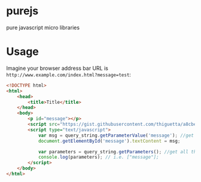 # purejs
pure javascript micro libraries

# Usage

Imagine your browser address bar URL is `http://www.example.com/index.html?message=test`:
````html
<!DOCTYPE html>
<html>
    <head>
        <title>Title</title>
    </head>
    <body>
        <p id="message"></p>
        <script src="https://gist.githubusercontent.com/thiguetta/a8cbe7a9ca1c073f48c18860449c1d12/raw/8f25fd6ff6ad22c4016ff6b6f73fa109da8d42ff/query_string.min.js"></script>
        <script type="text/javascript">
            var msg = query_string.getParameterValue('message'); //get the value of parameter message. i.e "test"
            document.getElementById('message').textContent = msg;

            var parameters = query_string.getParameters(); //get all the parameters in the query string.
            console.log(parameters); // i.e. ["message"];
        </script>
    </body>
</html>
````
